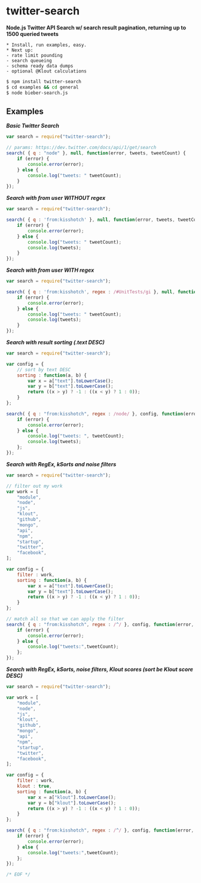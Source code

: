 
twitter-search
==============

**Node.js Twitter API Search w/ search result pagination, returning up to 1500 queried tweets**

	* Install, run examples, easy.
	* Next up: 
	- rate limit pounding 
	- search queueing
	- schema ready data dumps
	- optional @Klout calculations

```bash
$ npm install twitter-search
$ cd examples && cd general
$ node bieber-search.js
```

## Examples ##

***Basic Twitter Search***

```javascript
var search = require("twitter-search");

// params: https://dev.twitter.com/docs/api/1/get/search
search( { q : "node" }, null, function(error, tweets, tweetCount) {
	if (error) {
		console.error(error);
	} else {
		console.log("tweets: " tweetCount);
	}
});
```

***Search with from user WITHOUT regex***

```javascript
var search = require("twitter-search");

search( { q : 'from:kisshotch' }, null, function(error, tweets, tweetCount) {
	if (error) {
		console.error(error);
	} else {
		console.log("tweets: " tweetCount);
		console.log(tweets);
	}
});
```

***Search with from user WITH regex***

```javascript
var search = require("twitter-search");

search( { q : 'from:kisshotch', regex : /#UnitTests/gi }, null, function(error, tweets, tweetCount) {
	if (error) {
		console.error(error);
	} else {
		console.log("tweets: " tweetCount);
		console.log(tweets);
	}
});
```
	
***Search with result sorting (.text DESC)***

```javascript
var search = require("twitter-search");

var config = {
	// sort by text DESC
	sorting : function(a, b) {
		var x = a["text"].toLowerCase();
    	var y = b["text"].toLowerCase();
    	return ((x > y) ? -1 : ((x < y) ? 1 : 0));
	}
};

search( { q : "from:kisshotch", regex : /node/ }, config, function(error, tweets, tweetCount) {
	if (error) {
		console.error(error);
	} else {
		console.log("tweets: ", tweetCount);
		console.log(tweets);
	};
});
```

***Search with RegEx, kSorts and noise filters***

```javascript
var search = require("twitter-search");

// filter out my work
var work = [
	"module",
	"node",
	"js",
	"klout",
	"github",
	"mongo",
	"api",
	"npm",
	"startup",
	"twitter",
	"facebook",
];

var config = {
	filter : work,
	sorting : function(a, b) {
		var x = a["text"].toLowerCase();
    	var y = b["text"].toLowerCase();
    	return ((x > y) ? -1 : ((x < y) ? 1 : 0));
	}
};

// match all so that we can apply the filter
search( { q : "from:kisshotch", regex : /^/ }, config, function(error, tweets, tweetCount) {
	if (error) {
		console.error(error);
	} else {
		console.log("tweets:",tweetCount);
	};
});
```

***Search with RegEx, kSorts, noise filters, Klout scores (sort be Klout score DESC)***

```javascript
var search = require("twitter-search");

var work = [
	"module",
	"node",
	"js",
	"klout",
	"github",
	"mongo",
	"api",
	"npm",
	"startup",
	"twitter",
	"facebook",
];

var config = {
	filter : work,
	klout : true,
	sorting : function(a, b) {
		var x = a["klout"].toLowerCase();
    	var y = b["klout"].toLowerCase();
    	return ((x > y) ? -1 : ((x < y) ? 1 : 0));
	}
};

search( { q : "from:kisshotch", regex : /^/ }, config, function(error, tweets, tweetCount) {
	if (error) {
		console.error(error);
	} else {
		console.log("tweets:",tweetCount);
	};
});

/* EOF */
```